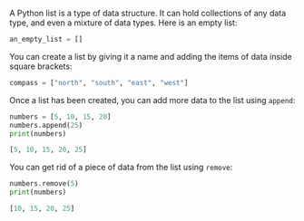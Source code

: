A Python list is a type of data structure. It can hold collections of any data type, and even a mixture of data types. Here is an empty list:

```python
an_empty_list = []
```

You can create a list by giving it a name and adding the items of data inside square brackets:

```python
compass = ["north", "south", "east", "west"]
```

Once a list has been created, you can add more data to the list using `append`:

```python
numbers = [5, 10, 15, 20]
numbers.append(25)
print(numbers)

[5, 10, 15, 20, 25]
```

You can get rid of a piece of data from the list using `remove`:

```python
numbers.remove(5)
print(numbers)

[10, 15, 20, 25]
```
